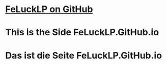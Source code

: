 # [FeLuckLP on GitHub](http://github.FeLuckLP.de/)
# This is the Side FeLuckLP.GitHub.io
# Das ist die Seite FeLuckLP.GitHub.io
